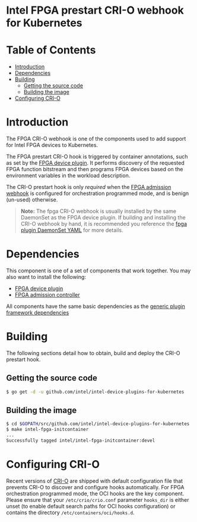 # Intel FPGA prestart CRI-O webhook for Kubernetes

# Table of Contents

* [Introduction](#introduction)
* [Dependencies](#dependencies)
* [Building](#building)
    * [Getting the source code](#getting-the-source-code)
    * [Building the image](#building-the-image)
* [Configuring CRI-O](#configuring-cri-o)

# Introduction

The FPGA CRI-O webhook is one of the components used to add support for Intel FPGA
devices to Kubernetes.

The FPGA prestart CRI-O hook is triggered by container annotations, such as set by the
[FPGA device plugin](../fpga_plugin).  It performs discovery of the requested FPGA
function bitstream and then programs FPGA devices based on the environment variables
in the workload description.

The CRI-O prestart hook is only *required* when the
[FPGA admission webhook](../fpga_admissionwebhook) is configured for orchestration
programmed mode, and is benign (un-used) otherwise.

> **Note:** The fpga CRI-O webhook is usually installed by the same DaemonSet as the
> FPGA device plugin. If building and installing the CRI-O webhook by hand, it is
> recommended you reference the
> [fpga plugin DaemonSet YAML](../../deployments/fpga_plugin/fpga_plugin.yaml) for
> more details.

# Dependencies

This component is one of a set of components that work together. You may also want to
install the following:

-   [FPGA device plugin](../fpga_plugin/README.md)
-   [FPGA admission controller](../fpga_admissionwebhook/README.md)

All components have the same basic dependencies as the
[generic plugin framework dependencies](../../README.md#about)

# Building

The following sections detail how to obtain, build and deploy the CRI-O
prestart hook.

## Getting the source code

```bash
$ go get -d -u github.com/intel/intel-device-plugins-for-kubernetes
```

## Building the image

```bash
$ cd $GOPATH/src/github.com/intel/intel-device-plugins-for-kubernetes
$ make intel-fpga-initcontainer
...
Successfully tagged intel/intel-fpga-initcontainer:devel
```

# Configuring CRI-O

Recent versions of [CRI-O](https://github.com/cri-o/cri-o) are shipped with default configuration
file that prevents CRI-O to discover and configure hooks automatically.
For FPGA orchestration programmed mode, the OCI hooks are the key component.
Please ensure that your `/etc/crio/crio.conf` parameter `hooks_dir` is either unset
(to enable default search paths for OCI hooks configuration) or contains the directory
`/etc/containers/oci/hooks.d`.
